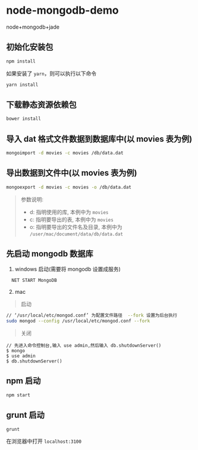 # node-mongodb-demo
node+mongodb+jade

## 初始化安装包
```bash
npm install
```
如果安装了 `yarn`，则可以执行以下命令
```bash
yarn install
```

## 下载静态资源依赖包
```bash
bower install
```

## 导入 dat 格式文件数据到数据库中(以 movies 表为例)
```bash
mongoimport -d movies -c movies /db/data.dat
```

## 导出数据到文件中(以 movies 表为例)
```bash
mongoexport -d movies -c movies -o /db/data.dat
```

> 参数说明:
> - d: 指明使用的库, 本例中为 `movies`
> - c: 指明要导出的表, 本例中为 `movies`
> - o: 指明要导出的文件名及目录, 本例中为 `/user/mac/document/data/db/data.dat`

## 先启动 mongodb 数据库

1. windows 启动(需要将 mongodb 设置成服务)

```bash
  NET START MongoDB
```

2. mac

> 启动

```bash
// ‘/usr/local/etc/mongod.conf’ 为配置文件路径  --fork 设置为后台执行
sudo mongod --config /usr/local/etc/mongod.conf --fork
```

> 关闭

```
// 先进入命令控制台,输入 use admin,然后输入 db.shutdownServer()
$ mongo
$ use admin
$ db.shutdownServer()
```

## npm 启动
```bash
npm start
```

## grunt 启动
```bash
grunt
```

在浏览器中打开 `localhost:3100`